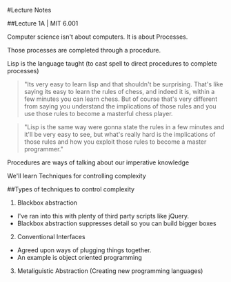 #Lecture Notes

##Lecture 1A | MIT 6.001

Computer science isn't about computers. It is about Processes.

Those processes are completed through a procedure. 

Lisp is the language taught (to cast spell to direct procedures to complete
processes)

> "Its very easy to learn lisp and that shouldn't be surprising. That's like
saying its easy to learn the rules of chess, and indeed it is, within a few
minutes you can learn chess. But of course that's very different from saying you
understand the implications of those rules and you use those rules to become a
masterful chess player. 

> "Lisp is the same way were gonna state the rules in a few minutes and it'll be
> very easy to see, but what's really hard is the implications of those rules
> and how you exploit those rules to become a master programmer."


Procedures are ways of talking about our imperative knowledge

We'll learn Techniques for controlling complexity 

##Types of techniques to control complexity

1. Blackbox abstraction
  * I've ran into this with plenty of third party scripts like jQuery. 
  * Blackbox abstraction suppresses detail so you can build bigger boxes
2. Conventional Interfaces
  * Agreed upon ways of plugging things together. 
  * An example is object oriented programming 
3. Metaliguistic Abstraction (Creating new programming languages)


